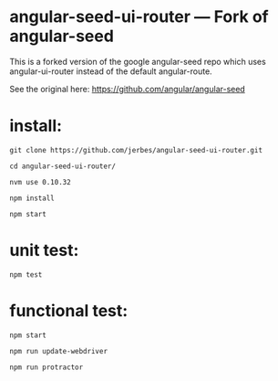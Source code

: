 # angular-seed-ui-router — Fork of angular-seed

This is a forked version of the google angular-seed repo which uses angular-ui-router instead of the default angular-route.

See the original here: https://github.com/angular/angular-seed


# install:

	git clone https://github.com/jerbes/angular-seed-ui-router.git

	cd angular-seed-ui-router/

	nvm use 0.10.32

	npm install

	npm start

# unit test:

	npm test

# functional test:

	npm start

	npm run update-webdriver

	npm run protractor
